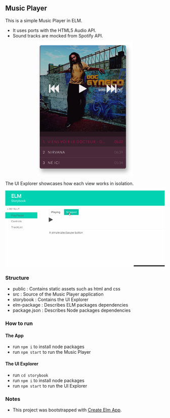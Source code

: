 ## Music Player

This is a simple Music Player in ELM.
- It uses ports with the HTML5 Audio API.
- Sound tracks are mocked from Spotify API.

<center>
<img src="player-screenshot.png" width="300" />
</center>

The UI Explorer showcases how each view works in isolation.

<center>
<img src="musicplayer-storybook.gif"  />
</center>

### Structure

- public : Contains static assets such as html and css
- src : Source of the Music Player application
- storybook : Contains the UI Explorer
- elm-package : Describes ELM packages dependencies
- package.json : Describes Node packages dependencies


### How to run
#### The App
- run ```npm i``` to install node packages
- run ```npm start``` to run the Music Player

#### The UI Explorer
- run ```cd storybook```
- run ```npm i``` to install node packages
- run ```npm start``` to run the UI Explorer


### Notes

- This project was bootstrapped with [Create Elm App](https://github.com/halfzebra/create-elm-app).
